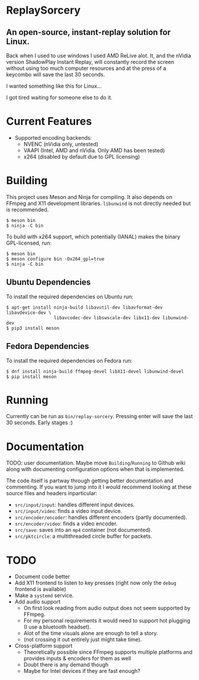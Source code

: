 # ReplaySorcery
## An open-source, instant-replay solution for Linux.
Back when I used to use windows I used AMD ReLive alot. It, and the nVidia version ShadowPlay Instant Replay, will constantly record the screen without using too much computer resources and at the press of a keycombo will save the last 30 seconds.

I wanted something like this for Linux...

I got tired waiting for someone else to do it.

# Current Features
- Supported encoding backends:
  - NVENC (nVidia only, untested)
  - VAAPI (Intel, AMD and nVidia. Only AMD has been tested)
  - x264 (disabled by default due to GPL licensing)

# Building
This project uses Meson and Ninja for compiling. It also depends on FFmpeg and X11 development libraries. `libunwind` is not directly needed but is recommended.
```
$ meson bin
$ ninja -C bin
```

To build with x264 support, which potentially (IANAL) makes the binary GPL-licensed, run:
```
$ meson bin
$ meson configure bin -Dx264_gpl=true
$ ninja -C bin
```

## Ubuntu Dependencies
To install the required dependencies on Ubuntu run:
```
$ apt-get install ninja-build libavutil-dev libavformat-dev libavdevice-dev \
                  libavcodec-dev libswscale-dev libx11-dev libunwind-dev
$ pip3 install meson
```

## Fedora Dependencies
To install the required dependencies on Fedora run:
```
$ dnf install ninja-build ffmpeg-devel libX11-devel libunwind-devel
$ pip install meson
```

# Running
Currently can be run as `bin/replay-sorcery`. Pressing enter will save the last 30 seconds. Early stages :)

# Documentation
TODO: user documentation. Maybe move `Building`/`Running` to Github wiki along with documenting configuration options when that is implemented.

The code itself is partway through getting better documentation and commenting. If you want to jump into it I would recommend looking at these source files and headers inparticular:
- `src/input/input`: handles different input devices.
- `src/input/video`: finds a video input device.
- `src/encoder/encoder`: handles different encoders (partly documented).
- `src/encoder/video`: finds a video encoder.
- `src/save`: saves into an `mp4` container (not documented).
- `src/pktcircle`: a multithreaded circle buffer for packets.

# TODO
- Document code better
- Add X11 frontend to listen to key presses (right now only the `debug` frontend is available)
- Make a `systemd` service.
- Add audio support
  - On first look reading from audio output does not seem supported by FFmpeg.
  - For my personal requirements it would need to support hot plugging (I use a bluetooth headset).
  - Alot of the time visuals alone are enough to tell a story.
  - (not crossing it out entirely just might take time).
- Cross-platform support
  - Theoretically possible since FFmpeg supports multiple platforms and provides inputs & encoders for them as well
  - Doubt there is any demand though
  - Maybe for Intel devices if they are fast enough?
